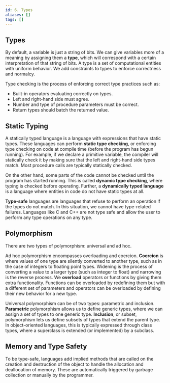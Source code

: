 ```yaml
---
id: 6. Types
aliases: []
tags: []
---
```


## Types

By default, a variable is just a string of bits. We can give variables more of a meaning by assigning them a **type**, which will correspond with a certain interpretation of that string of bits. A type is a set of computational entities with uniform behavior. We add constraints to types to enforce correctness and normalcy.

Type checking is the process of enforcing correct type practices such as:
- Built-in operators evaluating correctly on types. 
- Left and right-hand side must agree. 
- Number and type of procedure parameters must be correct. 
- Return types should batch the returned value. 
## Static Typing

A statically typed language is a language with expressions that have static types. These languages can perform **static type checking**, or enforcing type checking on code at compile time (before the program has begun running). For example, if we declare a primitive variable, the compiler will statically check it by making sure that the left and right-hand side types match. Most procedure calls are typically statically checked. 

On the other hand, some parts of the code cannot be checked until the program has started running. This is called **dynamic type checking**, where typing is checked before operating. Further, a **dynamically typed language** is a language where entities in code do not have static types at all. 

**Type-safe** languages are languages that refuse to perform an operation if the types do not match. In this situation, we cannot have type-related failures. Languages like C and C++ are not type safe and allow the user to perform any type operations on any type. 

## Polymorphism

There are two types of polymorphism: universal and ad hoc. 

Ad hoc polymorphism encompasses overloading and coercion. **Coercion** is where values of one type are silently converted to another type, such as in the case of integers to floating point types. Widening is the process of converting a value to a larger type (such as integer to float) and narrowing is the reverse process. We **overload** operators or functions by giving them extra functionality. Functions can be overloaded by redefining them but with a different set of parameters and operators can be overloaded by defining their new behavior for a new type. 

Universal polymorphism can be of two types: parametric and inclusion. **Parametric** polymorphism allows us to define generic types, where we can assign a set of types to one generic type. **Inclusion**, or subset, polymorphism lets us define subsets of types that extend the parent type. In object-oriented languages, this is typically expressed through class types, where a superclass is extended (or implemented) by a subclass. 

## Memory and Type Safety

To be type-safe, languages add implied methods that are called on the creation and destruction of the object to handle the allocation and deallocation of memory. These are automatically triggered by garbage collection or manually by the programmer. 